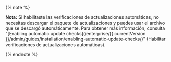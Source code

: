 {% note %}

**Nota:** Si habilitaste las verificaciones de actualizaciones automáticas, no necesitas descargar el paquete de actualizaciones y puedes usar el archivo que se descargó automáticamente. Para obtener más información, consulta "[Enabling automatic update checks](/enterprise/{{ currentVersion }}/admin/guides/installation/enabling-automatic-update-checks/)" (Habilitar verificaciones de actualizaciones automáticas).

{% endnote %}
